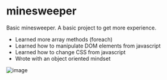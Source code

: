 # minesweeper
Basic minesweeper.
A basic project to get more experience.

- Learned more array methods (foreach)
- Learned how to manipulate DOM elements from javascript
- Learned how to change CSS from javascript
- Wrote with an object oriented mindset

![image](https://github.com/Evickerest/minesweeper/assets/121898077/a5eb8e7a-4f07-40a6-baec-884bbe564da8)
